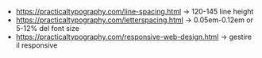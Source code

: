 - https://practicaltypography.com/line-spacing.html -> 120-145 line height
- https://practicaltypography.com/letterspacing.html -> 0.05em-0.12em or 5-12% del font size
- https://practicaltypography.com/responsive-web-design.html -> gestire il responsive

